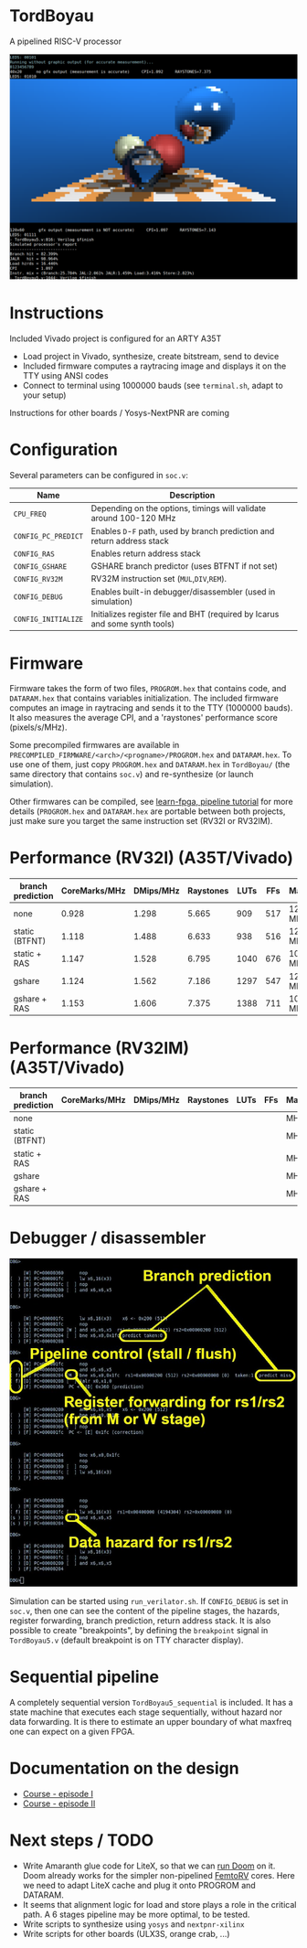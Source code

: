 # TordBoyau
A pipelined RISC-V processor

![](Images/tinyraytracer.png)

# Instructions
Included Vivado project is configured for an ARTY A35T

- Load project in Vivado, synthesize, create bitstream, send to device
- Included firmware computes a raytracing image and displays it on the TTY using ANSI codes
- Connect to terminal using 1000000 bauds (see `terminal.sh`, adapt to your setup)

Instructions for other boards / Yosys-NextPNR are coming

# Configuration
Several parameters can be configured in `soc.v`:

| Name               | Description                                                                 |
|--------------------|-----------------------------------------------------------------------------|
|`CPU_FREQ`          | Depending on the options, timings will validate around 100-120 MHz          |
|`CONFIG_PC_PREDICT` | Enables `D`-`F` path, used by branch prediction and return address stack    |
|`CONFIG_RAS`        | Enables return address stack                                                |
|`CONFIG_GSHARE`     | GSHARE branch predictor (uses BTFNT if not set)                             |
|`CONFIG_RV32M`      | RV32M instruction set (`MUL`,`DIV`,`REM`).                                  |
|`CONFIG_DEBUG`      | Enables built-in debugger/disassembler (used in simulation)                 |
|`CONFIG_INITIALIZE` | Initializes register file and BHT (required by Icarus and some synth tools) |

# Firmware

Firmware takes the form of two files, `PROGROM.hex` that contains
code, and `DATARAM.hex` that contains variables initialization. The
included firmware computes an image in raytracing and sends it to the
TTY (1000000 bauds). It also measures the average CPI, and a
'raystones' performance score (pixels/s/MHz).

Some precompiled firmwares are available in `PRECOMPILED_FIRMWARE/<arch>/<progname>/PROGROM.hex` and `DATARAM.hex`.
To use one of them, just copy `PROGROM.hex` and `DATARAM.hex` in
`TordBoyau/` (the same directory that contains `soc.v`) and re-synthesize (or launch simulation).

Other firmwares can be compiled, see [learn-fpga, pipeline
tutorial](https://github.com/BrunoLevy/learn-fpga/blob/master/FemtoRV/TUTORIALS/FROM_BLINKER_TO_RISCV/PIPELINE.md)
for more details (`PROGROM.hex` and `DATARAM.hex` are portable between
both projects, just make sure you target the same instruction set
(RV32I or RV32IM).

# Performance (RV32I) (A35T/Vivado)

| branch prediction    | CoreMarks/MHz  |  DMips/MHz   | Raystones | LUTs  | FFs   | MaxFreq |
|----------------------|----------------|--------------|-----------|-------|-------|---------|
|     none             |  0.928         |   1.298      |  5.665    | 909   | 517   | 125 MHz |
| static (BTFNT)       |  1.118         |   1.488      |  6.633    | 938   | 516   | 125 MHz |
| static + RAS         |  1.147         |   1.528      |  6.795    | 1040  | 676   | 105 MHz |
| gshare               |  1.124         |   1.562      |  7.186    | 1297  | 547   | 120 MHz |
| gshare + RAS         |  1.153         |   1.606      |  7.375    | 1388  | 711   | 100 MHz |

# Performance (RV32IM) (A35T/Vivado)

| branch prediction    | CoreMarks/MHz  |  DMips/MHz   | Raystones | LUTs  | FFs   | MaxFreq |
|----------------------|----------------|--------------|-----------|-------|-------|---------|
|     none             |                |              |           |       |       |     MHz |
| static (BTFNT)       |                |              |           |       |       |     MHz |
| static + RAS         |                |              |           |       |       |     MHz |
| gshare               |                |              |           |       |       |     MHz |
| gshare + RAS         |                |              |           |       |       |     MHz |

# Debugger / disassembler

![](Images/debugger.png)

Simulation can be started using `run_verilator.sh`. If `CONFIG_DEBUG` is set in `soc.v`, then one can see the
content of the pipeline stages, the hazards, register forwarding, branch prediction, return address stack.
It is also possible to create "breakpoints", by defining the `breakpoint` signal in `TordBoyau5.v` (default
breakpoint is on TTY character display). 

# Sequential pipeline

A completely sequential version `TordBoyau5_sequential` is included. It has a state machine that executes each
stage sequentially, without hazard nor data forwarding. It is there to estimate an upper boundary of
what maxfreq one can expect on a given FPGA.

# Documentation on the design 

- [Course - episode I](https://github.com/BrunoLevy/learn-fpga/blob/master/FemtoRV/TUTORIALS/FROM_BLINKER_TO_RISCV/README.md)
- [Course - episode II](https://github.com/BrunoLevy/learn-fpga/blob/master/FemtoRV/TUTORIALS/FROM_BLINKER_TO_RISCV/PIPELINE.md)

# Next steps / TODO

- Write Amaranth glue code for LiteX, so that we can
  [run Doom](https://github.com/BrunoLevy/learn-fpga/tree/master/LiteX/software/Doom) on it.
  Doom already works for the simpler non-pipelined
  [FemtoRV](https://github.com/BrunoLevy/learn-fpga/tree/master/FemtoRV) cores. Here we need to
  adapt LiteX cache and plug it onto PROGROM and DATARAM.
- It seems that alignment logic for load and store plays a role in the critical path.
  A 6 stages pipeline may be more optimal, to be tested.
- Write scripts to synthesize using `yosys` and `nextpnr-xilinx`
- Write scripts for other boards (ULX3S, orange crab, ...)